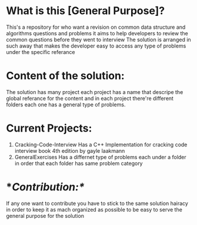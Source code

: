 # **What is this [General Purpose]?**
  This's a repository for who want a revision on common data structure and algorithms questions and problems it aims to help developers to review the common questions before they went to interview 
  The solution is arranged in such away that makes the developer easy to access any type of problems under the specific referance

# **Content of the solution:**
  The solution has many project each project has a name that descripe the global referance for the content and in each project there're different folders each one has a general type of problems.

# **Current Projects:**
  1. Cracking-Code-Interview
    Has a C++ Implementation for cracking code interview book 4th edition by gayle laakmann
  2. GeneralExercises
    Has a differnet type of problems each under a folder in order that each folder has same problem category

# **Contribution:\**
  If any one want to contribute you have to stick to the same solution hairacy in order to keep it as mach organized as possible to be easy to serve the general purpose for the solution 
